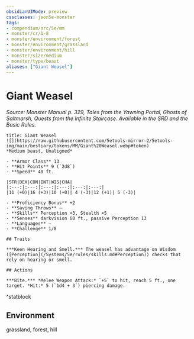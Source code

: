 ```yaml
---
obsidianUIMode: preview
cssclasses: json5e-monster
tags:
- compendium/src/5e/mm
- monster/cr/1-8
- monster/environment/forest
- monster/environment/grassland
- monster/environment/hill
- monster/size/medium
- monster/type/beast
aliases: ["Giant Weasel"]
---
```

# Giant Weasel
*Source: Monster Manual p. 329, Tales from the Yawning Portal, Ghosts of Saltmarsh, Quests from the Infinite Staircase. Available in the SRD and the Basic Rules.*  

```ad-statblock
title: Giant Weasel
![](https://raw.githubusercontent.com/5etools-mirror-2/5etools-img/main/bestiary/tokens/MM/Giant%20Weasel.webp#token)
*Medium beast, Unaligned*

- **Armor Class** 13
- **Hit Points** 9 (`2d8`)
- **Speed** 40 ft.

|STR|DEX|CON|INT|WIS|CHA|
|:---:|:---:|:---:|:---:|:---:|:---:|
|11 (+0)|16 (+3)|10 (+0)| 4 (-3)|12 (+1)| 5 (-3)|

- **Proficiency Bonus** +2
- **Saving Throws** ⏤
- **Skills** Perception +3, Stealth +5
- **Senses** darkvision 60 ft., passive Perception 13
- **Languages** —
- **Challenge** 1/8

## Traits

***Keen Hearing and Smell.*** The weasel has advantage on Wisdom ([Perception](/Systems/5e/rules/skills.md#Perception)) checks that rely on hearing or smell.

## Actions

***Bite.*** *Melee Weapon Attack:* `+5` to hit, reach 5 ft., one target. *Hit:* 5 (`1d4 + 3`) piercing damage.
```
^statblock

## Environment

grassland, forest, hill